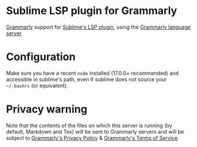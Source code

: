 Sublime LSP plugin for Grammarly
=

[Grammarly](https://grammarly.com/) support for [Sublime's LSP plugin](https://github.com/sublimelsp/LSP), using the [Grammarly language server](https://github.com/znck/grammarly)

Configuration
==

Make sure you have a recent `node` installed (17.0.0+ recommended) and accessible in sublime's path, even if sublime does not source your `~/.bashrc` (or equivalent).

Privacy warning
==

Note that the contents of the files on which this server is running (by default, Markdown and Tex) will be sent to Grammarly servers and will be subject to [Grammarly's Privacy Policy](https://www.grammarly.com/privacy-policy) & [Grammarly's Terms of Service](https://www.grammarly.com/terms).
